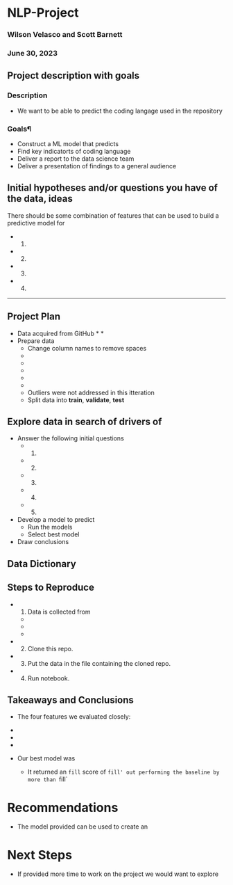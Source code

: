 # NLP-Project
### Wilson Velasco and Scott Barnett
### June 30, 2023
## Project description with goals
### Description
* We want to be able to predict the coding langage used in the repository 

### Goals¶
* Construct a ML model that predicts 
* Find key indicatorts of coding language 
* Deliver a report to the data science team 
* Deliver a presentation of findings to a general audience
## Initial hypotheses and/or questions you have of the data, ideas
There should be some combination of features that can be used to build a predictive model for 
* 1. 
* 2. 
* 3. 
* 4. 
*****************************************
## Project Plan 
* Data acquired from GitHub
    * 
    * 
* Prepare data
    * Change column names to remove spaces
    * 
    * 
    * 
    * 
    * 
    * Outliers were not addressed in this itteration
    * Split data into **train**, **validate**, **test**       
## Explore data in search of drivers of 
* Answer the following initial questions
    * 1. 
    * 2. 
    * 3. 
    * 4. 
    * 5. 
* Develop a model to predict 
    * Run the models 
    * Select best model
* Draw conclusions

## Data Dictionary


## Steps to Reproduce
* 1. Data is collected from 
    * 
    * 
    * 
* 2. Clone this repo.
* 3. Put the data in the file containing the cloned repo.
* 4. Run notebook.

## Takeaways and Conclusions
* The four features we evaluated closely: 
* 
* 
* 
  
  
* Our best model was 
    * It returned an `fill` score of `fill' out performing the baseline by more than `fill`

# Recommendations
* The model provided can be used to create an 
# Next Steps
* If provided more time to work on the project we would want to explore 